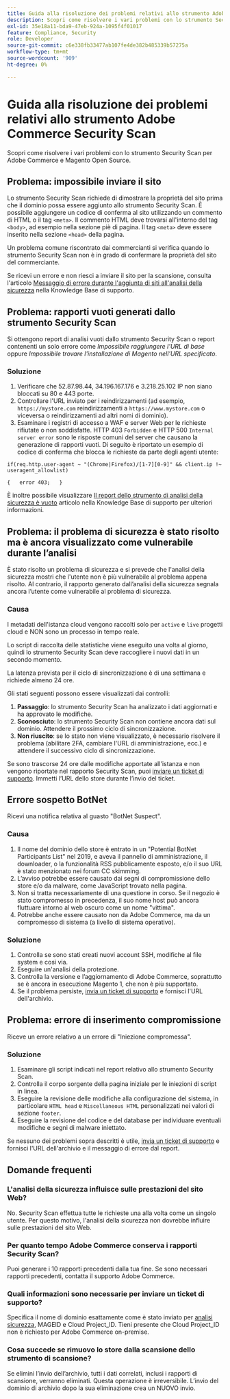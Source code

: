 ```yaml
---
title: Guida alla risoluzione dei problemi relativi allo strumento Adobe Commerce Security Scan
description: Scopri come risolvere i vari problemi con lo strumento Security Scan per Adobe Commerce e Magento Open Source.
exl-id: 35e18a11-bda9-47eb-924a-1095f4f01017
feature: Compliance, Security
role: Developer
source-git-commit: c6e338fb33477ab107fe4de382b485339b57275a
workflow-type: tm+mt
source-wordcount: '909'
ht-degree: 0%

---
```


# Guida alla risoluzione dei problemi relativi allo strumento Adobe Commerce Security Scan

Scopri come risolvere i vari problemi con lo strumento Security Scan per Adobe Commerce e Magento Open Source.

## Problema: impossibile inviare il sito

Lo strumento Security Scan richiede di dimostrare la proprietà del sito prima che il dominio possa essere aggiunto allo strumento Security Scan. È possibile aggiungere un codice di conferma al sito utilizzando un commento di HTML o il tag `<meta>`. Il commento HTML deve trovarsi all&#39;interno del tag `<body>`, ad esempio nella sezione piè di pagina. Il tag `<meta>` deve essere inserito nella sezione `<head>` della pagina.

Un problema comune riscontrato dai commercianti si verifica quando lo strumento Security Scan non è in grado di confermare la proprietà del sito del commerciante.

Se ricevi un errore e non riesci a inviare il sito per la scansione, consulta l&#39;articolo [Messaggio di errore durante l&#39;aggiunta di siti all&#39;analisi della sicurezza](/help/troubleshooting/miscellaneous/error-message-adding-site-into-security-scan.md) nella Knowledge Base di supporto.

## Problema: rapporti vuoti generati dallo strumento Security Scan

Si ottengono report di analisi vuoti dallo strumento Security Scan o report contenenti un solo errore come *Impossibile raggiungere l&#39;URL di base* oppure *Impossibile trovare l&#39;installazione di Magento nell&#39;URL specificato*.

### Soluzione

1. Verificare che 52.87.98.44, 34.196.167.176 e 3.218.25.102 IP non siano bloccati su 80 e 443 porte.
1. Controllare l&#39;URL inviato per i reindirizzamenti (ad esempio, `https://mystore.com` reindirizzamenti a `https://www.mystore.com` o viceversa o reindirizzamenti ad altri nomi di dominio).
1. Esaminare i registri di accesso a WAF e server Web per le richieste rifiutate o non soddisfatte. HTTP 403 `Forbidden` e HTTP 500 `Internal server error` sono le risposte comuni del server che causano la generazione di rapporti vuoti. Di seguito è riportato un esempio di codice di conferma che blocca le richieste da parte degli agenti utente:

```code block
if(req.http.user-agent ~ "(Chrome|Firefox)/[1-7][0-9]" && client.ip !~ useragent_allowlist)

{   error 403;   }
```

È inoltre possibile visualizzare [Il report dello strumento di analisi della sicurezza è vuoto](/help/troubleshooting/miscellaneous/the-security-scan-tool-report-is-blank.md) articolo nella Knowledge Base di supporto per ulteriori informazioni.

## Problema: il problema di sicurezza è stato risolto ma è ancora visualizzato come vulnerabile durante l’analisi

È stato risolto un problema di sicurezza e si prevede che l&#39;analisi della sicurezza mostri che l&#39;utente non è più vulnerabile al problema appena risolto. Al contrario, il rapporto generato dall’analisi della sicurezza segnala ancora l’utente come vulnerabile al problema di sicurezza.

### Causa

I metadati dell&#39;istanza cloud vengono raccolti solo per `active` e `live` progetti cloud e NON sono un processo in tempo reale.

Lo script di raccolta delle statistiche viene eseguito una volta al giorno, quindi lo strumento Security Scan deve raccogliere i nuovi dati in un secondo momento.

La latenza prevista per il ciclo di sincronizzazione è di una settimana e richiede almeno 24 ore.

Gli stati seguenti possono essere visualizzati dai controlli:

1. **Passaggio**: lo strumento Security Scan ha analizzato i dati aggiornati e ha approvato le modifiche.
1. **Sconosciuto**: lo strumento Security Scan non contiene ancora dati sul dominio. Attendere il prossimo ciclo di sincronizzazione.
1. **Non riuscito**: se lo stato non viene visualizzato, è necessario risolvere il problema (abilitare 2FA, cambiare l&#39;URL di amministrazione, ecc.) e attendere il successivo ciclo di sincronizzazione.

Se sono trascorse 24 ore dalle modifiche apportate all&#39;istanza e non vengono riportate nel rapporto Security Scan, puoi [inviare un ticket di supporto](/help/help-center-guide/help-center/magento-help-center-user-guide.md#submit-ticket). Immetti l’URL dello store durante l’invio del ticket.

## Errore sospetto BotNet

Ricevi una notifica relativa al guasto &quot;BotNet Suspect&quot;.

### Causa

1. Il nome del dominio dello store è entrato in un &quot;Potential BotNet Participants List&quot; nel 2019, e aveva il pannello di amministrazione, il downloader, o la funzionalità RSS pubblicamente esposto, e/o il suo URL è stato menzionato nei forum CC skimming.
1. L’avviso potrebbe essere causato dai segni di compromissione dello store e/o da malware, come JavaScript trovato nella pagina.
1. Non si tratta necessariamente di una questione in corso. Se il negozio è stato compromesso in precedenza, il suo nome host può ancora fluttuare intorno al web oscuro come un nome &quot;vittima&quot;.
1. Potrebbe anche essere causato non da Adobe Commerce, ma da un compromesso di sistema (a livello di sistema operativo).

### Soluzione

1. Controlla se sono stati creati nuovi account SSH, modifiche al file system e così via.
1. Eseguire un&#39;analisi della protezione.
1. Controlla la versione e l’aggiornamento di Adobe Commerce, soprattutto se è ancora in esecuzione Magento 1, che non è più supportato.
1. Se il problema persiste, [invia un ticket di supporto](/help/help-center-guide/help-center/magento-help-center-user-guide.md#submit-ticket) e fornisci l&#39;URL dell&#39;archivio.

## Problema: errore di inserimento compromissione

Riceve un errore relativo a un errore di &quot;Iniezione compromessa&quot;.

### Soluzione

1. Esaminare gli script indicati nel report relativo allo strumento Security Scan.
1. Controlla il corpo sorgente della pagina iniziale per le iniezioni di script in linea.
1. Eseguire la revisione delle modifiche alla configurazione del sistema, in particolare `HTML head` e `Miscellaneous HTML` personalizzati nei valori di sezione `footer`.
1. Eseguire la revisione del codice e del database per individuare eventuali modifiche e segni di malware iniettato.

Se nessuno dei problemi sopra descritti è utile, [invia un ticket di supporto](/help/help-center-guide/help-center/magento-help-center-user-guide.md#submit-ticket) e fornisci l&#39;URL dell&#39;archivio e il messaggio di errore dal report.

## Domande frequenti

### L&#39;analisi della sicurezza influisce sulle prestazioni del sito Web?

No. Security Scan effettua tutte le richieste una alla volta come un singolo utente. Per questo motivo, l&#39;analisi della sicurezza non dovrebbe influire sulle prestazioni del sito Web.

### Per quanto tempo Adobe Commerce conserva i rapporti Security Scan?

Puoi generare i 10 rapporti precedenti dalla tua fine. Se sono necessari rapporti precedenti, contatta il supporto Adobe Commerce.

### Quali informazioni sono necessarie per inviare un ticket di supporto?

Specifica il nome di dominio esattamente come è stato inviato per [analisi sicurezza](https://experienceleague.adobe.com/it/docs/experience-cloud-kcs/kbarticles/ka-26357), MAGEID e Cloud Project_ID. Tieni presente che Cloud Project_ID non è richiesto per Adobe Commerce on-premise.

### Cosa succede se rimuovo lo store dalla scansione dello strumento di scansione?

Se elimini l’invio dell’archivio, tutti i dati correlati, inclusi i rapporti di scansione, verranno eliminati. Questa operazione è irreversibile. L’invio del dominio di archivio dopo la sua eliminazione crea un NUOVO invio.
